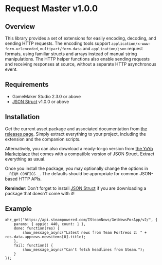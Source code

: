 # Request Master v1.0.0

## Overview

This library provides a set of extensions for easily encoding, decoding, and sending HTTP requests. The encoding tools support `application/x-www-form-urlencoded`, `multipart/form-data` and `application/json` request formats, using familiar structs and arrays instead of manual string manipulations. The HTTP helper functions also enable sending requests and receiving responses at source, without a separate HTTP asynchronous event.

## Requirements

- GameMaker Studio 2.3.0 or above
- [JSON Struct](https://github.com/dicksonlaw583/JsonStruct) v1.0.0 or above

## Installation

Get the current asset package and associated documentation from [the releases page](https://github.com/dicksonlaw583/RequestMaster/releases). Simply extract everything to your project, including the extension and the companion scripts.

Alternatively, you can also download a ready-to-go version from [the YoYo Marketplace](https://marketplace.yoyogames.com/assets/9443/request-master) that comes with a compatible version of JSON Struct. Extract everything as usual.

Once you install the package, you may optionally change the options in `__REQM_CONFIGS__`. The defaults should be appropriate for common JSON-based HTTP APIs.

**Reminder**: Don't forget to install [JSON Struct](https://github.com/dicksonlaw583/JsonStruct) if you are downloading a package that doesn't come with it!

## Example

```
xhr_get("https://api.steampowered.com/ISteamNews/GetNewsForApp/v2/", {
	params: { appid: 440, count: 1 },
	done: function(res) {
		show_message_async("Latest news from Team Fortress 2: " + res.data.appnews.newsitems[0].title);
	},
	fail: function() {
		show_message_async("Can't fetch headlines from Steam.");
	}
});
```

